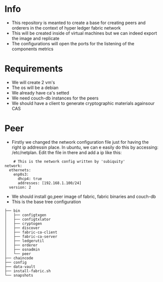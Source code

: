 # Info
- This  repository is meanted to create a base for creating peers and orderers in the context of hyper ledger fabric network
- This will be created inside of virtual machines but we can indeed export the image and replicate
- The configurations will open the ports for the listening of the components metrics 
# Requirements
- We will create 2 vm's
- The os will be a debian
- We already have ca's setted
- We need couch-db instances for the peers
- We should have  a client to generate cryptographic materials againsour CAS
# Peer
- Firstly we changed the network configuration file just for having the right  ip addressin place. In ubuntu, we can e easily do this  by accessing: /etc/netplan. Edit the file in there and add a ip like this:
```
    # This is the network config written by 'subiquity'
network:
  ethernets:
    enp0s3:
      dhcp4: true
      addresses: [192.168.1.100/24]
  version: 2
```
- We should  install go,peer image of fabric, fabric binaries and  couch-db
- This is the base tree configuration
```
├── bin
│   ├── configtxgen
│   ├── configtxlator
│   ├── cryptogen
│   ├── discover
│   ├── fabric-ca-client
│   ├── fabric-ca-server
│   ├── ledgerutil
│   ├── orderer
│   ├── osnadmin
│   └── peer
├── chaincode
├── config
├── data-vault
├── install-fabric.sh
└── snapshots
```
